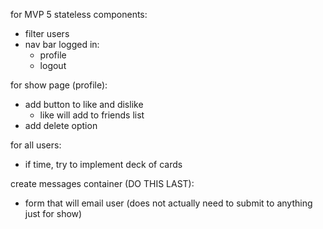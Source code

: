 for MVP 5 stateless components:
- filter users
- nav bar logged in:
    - profile
    - logout

for show page (profile):
- add button to like and dislike
    - like will add to friends list
- add delete option

for all users:
- if time, try to implement deck of cards


create messages container (DO THIS LAST):
- form that will email user (does not actually need to submit to anything just for show)

